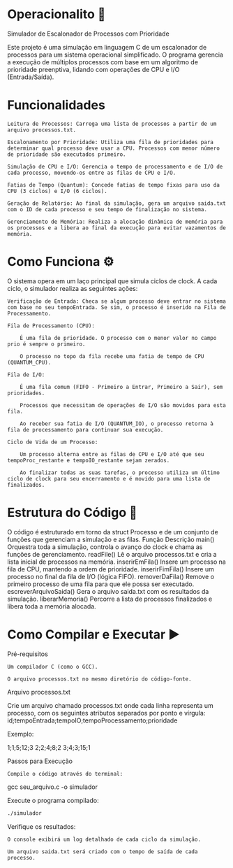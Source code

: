 # Operacionalito 🔧
Simulador de Escalonador de Processos com Prioridade

Este projeto é uma simulação em linguagem C de um escalonador de processos para um sistema operacional simplificado. O programa gerencia a execução de múltiplos processos com base em um algoritmo de prioridade preenptiva, lidando com operações de CPU e I/O (Entrada/Saída).

# Funcionalidades

    Leitura de Processos: Carrega uma lista de processos a partir de um arquivo processos.txt.

    Escalonamento por Prioridade: Utiliza uma fila de prioridades para determinar qual processo deve usar a CPU. Processos com menor número de prioridade são executados primeiro.

    Simulação de CPU e I/O: Gerencia o tempo de processamento e de I/O de cada processo, movendo-os entre as filas de CPU e I/O.

    Fatias de Tempo (Quantum): Concede fatias de tempo fixas para uso da CPU (3 ciclos) e I/O (6 ciclos).

    Geração de Relatório: Ao final da simulação, gera um arquivo saida.txt com o ID de cada processo e seu tempo de finalização no sistema.

    Gerenciamento de Memória: Realiza a alocação dinâmica de memória para os processos e a libera ao final da execução para evitar vazamentos de memória.

# Como Funciona ⚙️

O sistema opera em um laço principal que simula ciclos de clock. A cada ciclo, o simulador realiza as seguintes ações:

    Verificação de Entrada: Checa se algum processo deve entrar no sistema com base no seu tempoEntrada. Se sim, o processo é inserido na Fila de Processamento.

    Fila de Processamento (CPU):

        É uma fila de prioridade. O processo com o menor valor no campo prio é sempre o primeiro.

        O processo no topo da fila recebe uma fatia de tempo de CPU (QUANTUM_CPU).

    Fila de I/O:

        É uma fila comum (FIFO - Primeiro a Entrar, Primeiro a Sair), sem prioridades.

        Processos que necessitam de operações de I/O são movidos para esta fila.

        Ao receber sua fatia de I/O (QUANTUM_IO), o processo retorna à fila de processamento para continuar sua execução.

    Ciclo de Vida de um Processo:

        Um processo alterna entre as filas de CPU e I/O até que seu tempoProc_restante e tempoIO_restante sejam zerados.

        Ao finalizar todas as suas tarefas, o processo utiliza um último ciclo de clock para seu encerramento e é movido para uma lista de finalizados.

# Estrutura do Código 📂

O código é estruturado em torno da struct Processo e de um conjunto de funções que gerenciam a simulação e as filas.
Função	Descrição
main()	Orquestra toda a simulação, controla o avanço do clock e chama as funções de gerenciamento.
readFile()	Lê o arquivo processos.txt e cria a lista inicial de processos na memória.
inserirEmFila()	Insere um processo na fila de CPU, mantendo a ordem de prioridade.
inserirFimFila()	Insere um processo no final da fila de I/O (lógica FIFO).
removerDaFila()	Remove o primeiro processo de uma fila para que ele possa ser executado.
escreverArquivoSaida()	Gera o arquivo saida.txt com os resultados da simulação.
liberarMemoria()	Percorre a lista de processos finalizados e libera toda a memória alocada.

# Como Compilar e Executar ▶️

Pré-requisitos

    Um compilador C (como o GCC).

    O arquivo processos.txt no mesmo diretório do código-fonte.

Arquivo processos.txt

Crie um arquivo chamado processos.txt onde cada linha representa um processo, com os seguintes atributos separados por ponto e vírgula:
id;tempoEntrada;tempoIO;tempoProcessamento;prioridade

Exemplo:

1;1;5;12;3
2;2;4;8;2
3;4;3;15;1

Passos para Execução

    Compile o código através do terminal:

gcc seu_arquivo.c -o simulador

Execute o programa compilado:

```Bash
./simulador
```

Verifique os resultados:

    O console exibirá um log detalhado de cada ciclo da simulação.

    Um arquivo saida.txt será criado com o tempo de saída de cada processo.

